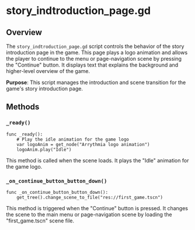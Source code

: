 # story_indtroduction_page.gd

## Overview

The `story_indtroduction_page.gd` script controls the behavior of the story introduction page in the game. This page plays a logo animation and allows the player to continue to the menu or page-navigation scene by pressing the "Continue" button. It displays text that explains the background and higher-level overview of the game.

**Purpose**: This script manages the introduction and scene transition for the game's story introduction page.

## Methods

### `_ready()`

```gdscript
func _ready():
	# Play the idle animation for the game logo
	var logoAnim = get_node("Arrythmia logo animation")
	logoAnim.play("Idle")
```
This method is called when the scene loads. It plays the "Idle" animation for the game logo.

### `_on_continue_button_button_down()`

```gdscript
func _on_continue_button_button_down():
	get_tree().change_scene_to_file("res://first_game.tscn")
```
This method is triggered when the "Continue" button is pressed. It changes the scene to the main menu or page-navigation scene by loading the "first_game.tscn" scene file.